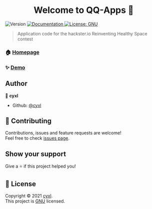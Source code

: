 <h1 align="center">Welcome to QQ-Apps 👋</h1>
<p>
  <img alt="Version" src="https://img.shields.io/badge/version-1.0-blue.svg?cacheSeconds=2592000" />
  <a href="https://www.hackster.io/cyxl/quiz-quest-b016cf" target="_blank">
    <img alt="Documentation" src="https://img.shields.io/badge/documentation-yes-brightgreen.svg" />
  </a>
  <a href="https://github.com/cyxl/QQ-app/blob/main/LICENSE" target="_blank">
    <img alt="License: GNU" src="https://img.shields.io/badge/License-GNU-yellow.svg" />
  </a>
</p>

> Application code for the hackster.io Reinventing Healthy Space contest

### 🏠 [Homepage](https://www.hackster.io/cyxl/quiz-quest-b016cf)

### ✨ [Demo](https://www.youtube.com/watch?v=GHmoBTd4A5o)

## Author

👤 **cyxl**

* Github: [@cyxl](https://github.com/cyxl)

## 🤝 Contributing

Contributions, issues and feature requests are welcome!<br />Feel free to check [issues page](https://github.com/cyxl/QQ-app/issues). 

## Show your support

Give a ⭐️ if this project helped you!

## 📝 License

Copyright © 2021 [cyxl](https://github.com/cyxl).<br />
This project is [GNU](https://github.com/cyxl/QQ-app/blob/main/LICENSE) licensed.



